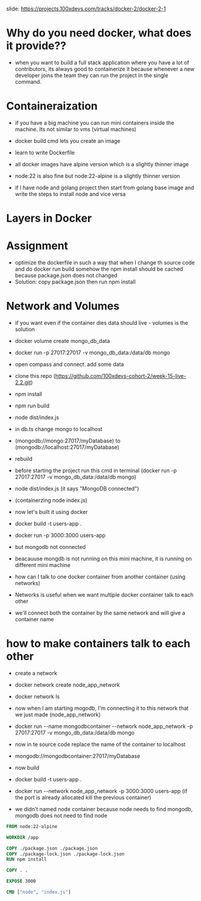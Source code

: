 slide: https://projects.100xdevs.com/tracks/docker-2/docker-2-1

# Why do you need docker, what does it provide??
- when you want to build a full stack application where you have a lot of contributors, its always good to containerize it because whenever a new developer joins the team they can run the project in the single command.

# Containeraization
- if you have a big machine you can run mini containers inside the machine. Its not similar to vms (virtual machines)

- docker build cmd lets you create an image
- learn to write Dockerfile

- all docker images have alpine version which is a slightly thinner image
- node:22 is also fine but node:22-alpine is a slightly thinner version

- if I have node and golang project then start from golang base image and write the steps to install node and vice versa

# Layers in Docker

# Assignment
- optimize the dockerfile in such a way that when I change th source code and do docker run build somehow the npm install should be cached because package.json does not changed
- Solution: copy package.json then run npm install

# Network and Volumes
- if you want even if the container dies data should live - volumes is the solution

- docker volume create mongo_db_data
- docker run -p 27017:27017 -v mongo_db_data:/data/db mongo

- open compass and connect. add some data

- clone this repo (https://github.com/100xdevs-cohort-2/week-15-live-2.2.git)
- npm install
- npm run build
- node dist/index.js
- in db.ts change mongo to localhost
- (mongodb://mongo:27017/myDatabase) to (mongodb://localhost:27017/myDatabase)
- rebuild
- before starting the project run this cmd in terminal (docker run -p 27017:27017 -v mongo_db_data:/data/db mongo)
- node dist/index.js (it says "MongoDB connected")

- (containerzing node index.js)
- now let's built it using docker
- docker build -t users-app .
- docker run -p 3000:3000 users-app
- but mongodb not connected
- beacauuse mongdb is not running on this mini machine, it is running on different mini machine
- how can I talk to one docker container from another container (using networks)
- Networks is useful when we want multiple docker container talk to each other
- we'll connect both the container by the same network and will give a container name

# how to make containers talk to each other
- create a network
- docker network create node_app_network
- docker network ls
- now when I am starting mogodb, I'm connecting it to this network that we just made (node_app_network)
- docker run --name mongodbcontainer --network node_app_network -p 27017:27017 -v mongo_db_data:/data/db mongo
- now in te source code replace the name of the container to localhost
- mongodb://mongodbcontainer:27017/myDatabase
- now build
- docker build -t users-app .
- docker run --network node_app_network -p 3000:3000 users-app (if the port is already allocated kill the previous container)

- we didn't named node container because node needs to find mongodb, mongodb does not need to find node 

``` Dockerfile
FROM node:22-alpine

WORKDIR /app

COPY ./package.json ./package.json
COPY ./package-lock.json ./package-lock.json
RUN npm install

COPY . .

EXPOSE 3000

CMD ["node", "index.js"]
```